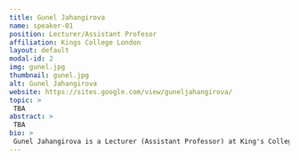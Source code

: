 ```yaml
---
title: Gunel Jahangirova
name: speaker-01
position: Lecturer/Assistant Profesor
affiliation: Kings College London
layout: default
modal-id: 2
img: gunel.jpg
thumbnail: gunel.jpg
alt: Gunel Jahangirova
website: https://sites.google.com/view/guneljahangirova/
topic: >
 TBA
abstract: >
 TBA
bio: >
 Gunel Jahangirova is a Lecturer (Assistant Professor) at King's College London in the United Kingdom. Prof. Jahangirova current research interests include automatic generation of assertion oracles, error propagation in software programs, mutation testing of deep learning systems, and oracles and quality metrics for autonomous vehicles. Before joining KCL, Prof. Jahangirova worked as a PostDoctoral Researcher at the Software Institute of Università della Svizzera Italiana (USI) in Lugano, Switzerland. Prof. Jahangirova obtained her PhD in a joint program between Fondazione Bruno Kessler, Trento, Italy and University College London, London, UK during which she was advised by Prof. Paolo Tonella, Dr. David Clark (first supervisors) and Prof. Mark Harman (second supervisor). Prof. Jahangirova PhD work focused on the oracle problem in software testing, in particular, assessment, improvement and placement of test oracles. 
---
```

